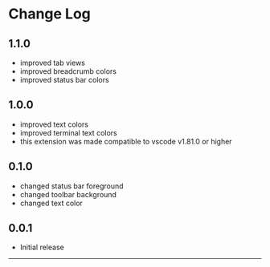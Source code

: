 # Change Log

## 1.1.0

- improved tab views
- improved breadcrumb colors
- improved status bar colors

## 1.0.0

- improved text colors
- improved terminal text colors
- this extension was made compatible to vscode v1.81.0 or higher

## 0.1.0

- changed status bar foreground
- changed toolbar background
- changed text color

## 0.0.1

- Initial release

---
